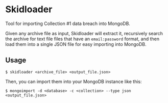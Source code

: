 # Skidloader
Tool for importing Collection #1 data breach into MongoDB. 

Given any archive file as input, Skidloader will extract it, recursively search the archive for text file files that have an `email:password` format, and then load them into a single JSON file for easy importing into MongoDB.

## Usage
`$ skidloader <archive_file> <output_file.json>`

Then, you can import them into your MongoDB instance like this:

`$ mongoimport -d <database> -c <collection> --type json <output_file.json>`
